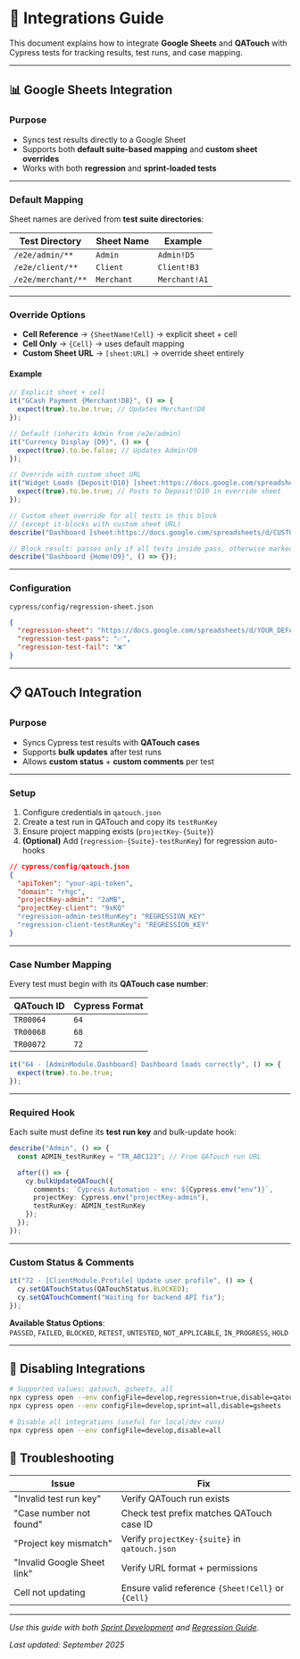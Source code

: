 # 🔗 Integrations Guide

This document explains how to integrate **Google Sheets** and **QATouch** with Cypress tests for tracking results, test runs, and case mapping.

---

## 📊 Google Sheets Integration

### Purpose
- Syncs test results directly to a Google Sheet  
- Supports both **default suite-based mapping** and **custom sheet overrides**  
- Works with both **regression** and **sprint-loaded tests**

---

### Default Mapping
Sheet names are derived from **test suite directories**:

| Test Directory      | Sheet Name | Example     |
| ------------------- | ---------- | ----------- |
| `/e2e/admin/**`     | `Admin`    | `Admin!D5`  |
| `/e2e/client/**`    | `Client`   | `Client!B3` |
| `/e2e/merchant/**`  | `Merchant` | `Merchant!A1` |

---

### Override Options
- **Cell Reference** → `{SheetName!Cell}` → explicit sheet + cell  
- **Cell Only** → `{Cell}` → uses default mapping  
- **Custom Sheet URL** → `[sheet:URL]` → override sheet entirely  

#### Example
```typescript
// Explicit sheet + cell
it("GCash Payment {Merchant!D8}", () => {
  expect(true).to.be.true; // Updates Merchant!D8
});

// Default (inherits Admin from /e2e/admin)
it("Currency Display {D9}", () => {
  expect(true).to.be.false; // Updates Admin!D9
});

// Override with custom sheet URL
it("Widget Loads {Deposit!D10} [sheet:https://docs.google.com/spreadsheets/d/CUSTOM_ID/]", () => {
  expect(true).to.be.true; // Posts to Deposit!D10 in override sheet
});

// Custom sheet override for all tests in this block
// (except it-blocks with custom sheet URL)
describe("Dashboard [sheet:https://docs.google.com/spreadsheets/d/CUSTOM_ID/]", () => {});

// Block result: passes only if all tests inside pass, otherwise marked failed
describe("Dashboard {Home!D9}", () => {});
```

---

### Configuration
`cypress/config/regression-sheet.json`
```json
{
  "regression-sheet": "https://docs.google.com/spreadsheets/d/YOUR_DEFAULT_SHEET_ID/",
  "regression-test-pass": "✅",
  "regression-test-fail": "❌"
}
```
---

## 📋 QATouch Integration

### Purpose
- Syncs Cypress test results with **QATouch cases**  
- Supports **bulk updates** after test runs  
- Allows **custom status** + **custom comments** per test  

---

### Setup
1. Configure credentials in `qatouch.json`  
2. Create a test run in QATouch and copy its `testRunKey`  
3. Ensure project mapping exists (`projectKey-{Suite}`)  
4. **(Optional)** Add (`regression-{Suite}-testRunKey`) for regression auto-hooks

```json
// cypress/config/qatouch.json
{
  "apiToken": "your-api-token",
  "domain": "rhgc",
  "projectKey-admin": "2aMB",
  "projectKey-client": "9xKQ"
  "regression-admin-testRunKey": "REGRESSION_KEY"
  "regression-client-testRunKey": "REGRESSION_KEY"
}
```

---

### Case Number Mapping
Every test must begin with its **QATouch case number**:

| QATouch ID | Cypress Format |
| ---------- | -------------- |
| `TR00064`  | `64`           |
| `TR00068`  | `68`           |
| `TR00072`  | `72`           |

```typescript
it("64 - [AdminModule.Dashboard] Dashboard loads correctly", () => {
  expect(true).to.be.true;
});
```

---

### Required Hook
Each suite must define its **test run key** and bulk-update hook:

```typescript
describe("Admin", () => {
  const ADMIN_testRunKey = "TR_ABC123"; // From QATouch run URL

  after(() => {
    cy.bulkUpdateQATouch({
      comments: `Cypress Automation - env: ${Cypress.env("env")}`,
      projectKey: Cypress.env("projectKey-admin"),
      testRunKey: ADMIN_testRunKey
    });
  });
});
```

---

### Custom Status & Comments
```typescript
it("72 - [ClientModule.Profile] Update user profile", () => {
  cy.setQATouchStatus(QATouchStatus.BLOCKED);
  cy.setQATouchComment("Waiting for backend API fix");
});
```

**Available Status Options**:  
`PASSED`, `FAILED`, `BLOCKED`, `RETEST`, `UNTESTED`, `NOT_APPLICABLE`, `IN_PROGRESS`, `HOLD`

---

## 🚫 Disabling Integrations
```bash
# Supported values: qatouch, gsheets, all
npx cypress open --env configFile=develop,regression=true,disable=qatouch
npx cypress open --env configFile=develop,sprint=all,disable=gsheets

# Disable all integrations (useful for local/dev runs)
npx cypress open --env configFile=develop,disable=all
```

## 🐞 Troubleshooting

| Issue                     | Fix |
| -------------------------- | --- |
| "Invalid test run key"     | Verify QATouch run exists |
| "Case number not found"    | Check test prefix matches QATouch case ID |
| "Project key mismatch"     | Verify `projectKey-{suite}` in `qatouch.json` |
| "Invalid Google Sheet link"| Verify URL format + permissions |
| Cell not updating          | Ensure valid reference `{Sheet!Cell}` or `{Cell}` |

---

*Use this guide with both [Sprint Development](./sprint.md) and [Regression Guide](./regression.md).*

*Last updated: September 2025*